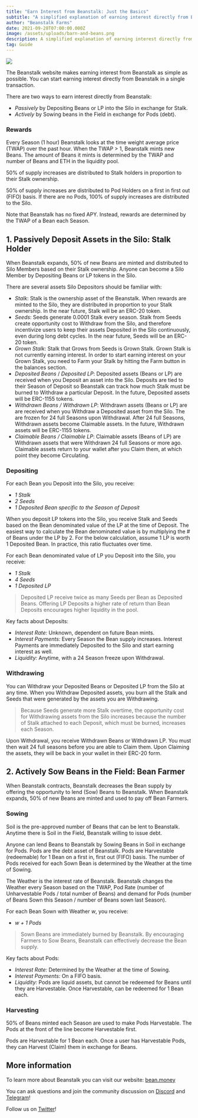 ```yaml
---
title: "Earn Interest from Beanstalk: Just the Basics"
subtitle: "A simplified explanation of earning interest directly from Beanstalk."
author: "Beanstalk Farms"
date: 2021-09-28T07:00:00.000Z
image: /assets/uploads/barn-and-beans.png
description: A simplified explanation of earning interest directly from Beanstalk.
tag: Guide
---
```


![](https://cdn-images-1.medium.com/max/800/1*_5zrUpiOezMgtYX1k4rqRw.png)

The Beanstalk website makes earning interest from Beanstalk as simple as possible. You can start earning interest directly from Beanstalk in a single transaction.

There are two ways to earn interest directly from Beanstalk:

*   _Passively_ by Depositing Beans or LP into the Silo in exchange for Stalk.
*   _Actively_ by Sowing beans in the Field in exchange for Pods (debt).

### Rewards

Every Season (1 hour) Beanstalk looks at the time weight average price (TWAP) over the past hour. When the TWAP > 1, Beanstalk mints new Beans. The amount of Beans it mints is determined by the TWAP and number of Beans and ETH in the liquidity pool.

50% of supply increases are distributed to Stalk holders in proportion to their Stalk ownership.

50% of supply increases are distributed to Pod Holders on a first in first out (FIFO) basis. If there are no Pods, 100% of supply increases are distributed to the Silo.

Note that Beanstalk has no fixed APY. Instead, rewards are determined by the TWAP of a Bean each Season.

## 1\. Passively Deposit Assets in the Silo: Stalk Holder

When Beanstalk expands, 50% of new Beans are minted and distributed to Silo Members based on their Stalk ownership. Anyone can become a Silo Member by Depositing Beans or LP tokens in the Silo.

There are several assets Silo Depositors should be familiar with:

*   _Stalk_: Stalk is the ownership asset of the Beanstalk. When rewards are minted to the Silo, they are distributed in proportion to your Stalk ownership. In the near future, Stalk will be an ERC-20 token.
*   _Seeds_: Seeds generate 0.0001 Stalk every season. Stalk from Seeds create opportunity cost to Withdraw from the Silo, and therefore incentivize users to keep their assets Deposited in the Silo continuously, even during long debt cycles. In the near future, Seeds will be an ERC-20 token.
*   _Grown Stalk_: Stalk that Grows from Seeds is Grown Stalk. Grown Stalk is not currently earning interest. In order to start earning interest on your Grown Stalk, you need to Farm your Stalk by hitting the Farm button in the balances section.
*   _Deposited Beans_ / _Deposited LP_: Deposited assets (Beans or LP) are received when you Deposit an asset into the Silo. Deposits are tied to their Season of Deposit so Beanstalk can track how much Stalk must be burned to Withdraw a particular Deposit. In the future, Deposited assets will be ERC-1155 tokens.
*   _Withdrawn Beans / Withdrawn LP_: Withdrawn assets (Beans or LP) are are received when you Withdraw a Deposited asset from the Silo. The are frozen for 24 full Seasons upon Withdrawal. After 24 full Seasons, Withdrawn assets become Claimable assets. In the future, Withdrawn assets will be ERC-1155 tokens.
*   _Claimable Beans / Claimable LP_: Claimable assets (Beans of LP) are Withdrawn assets that were Withdrawn 24 full Seasons or more ago. Claimable assets return to your wallet after you Claim them, at which point they become Circulating.

### Depositing

For each Bean you Deposit into the Silo, you receive:

*   _1 Stalk_
*   _2 Seeds_
*   _1 Deposited Bean specific to the Season of Deposit_

When you deposit LP tokens into the Silo, you receive Stalk and Seeds based on the Bean denominated value of the LP at the time of Deposit. The easiest way to calculate the Bean denominated value is by multiplying the # of Beans under the LP by 2. For the below calculation, assume 1 LP is worth 1 Deposited Bean. In practice, this ratio fluctuates over time.

For each Bean denominated value of LP you Deposit into the Silo, you receive:

*   _1 Stalk_
*   _4 Seeds_
*   _1 Deposited LP_

> Deposited LP receive twice as many Seeds per Bean as Deposited Beans. Offering LP Deposits a higher rate of return than Bean Deposits encourages higher liquidity in the pool.

Key facts about Deposits:

*   _Interest Rate:_ Unknown, dependent on future Bean mints.
*   _Interest Payments:_ Every Season the Bean supply increases. Interest Payments are immediately Deposited to the Silo and start earning interest as well.
*   _Liquidity:_ Anytime, with a 24 Season freeze upon Withdrawal.

### Withdrawing

You can Withdraw your Deposited Beans or Deposited LP from the Silo at any time. When you Withdraw Deposited assets, you burn all the Stalk and Seeds that were generated by the assets you are Withdrawing.

> Because Seeds generate more Stalk overtime, the opportunity cost for Withdrawing assets from the Silo increases because the number of Stalk attached to each Deposit, which must be burned, increases each Season.

Upon Withdrawal, you receive Withdrawn Beans or Withdrawn LP. You must then wait 24 full seasons before you are able to Claim them. Upon Claiming the assets, they will be back in your wallet in their ERC-20 form.

## 2\. Actively Sow Beans in the Field: Bean Farmer

When Beanstalk contracts, Beanstalk decreases the Bean supply by offering the opportunity to lend (Sow) Beans to Beanstalk. When Beanstalk expands, 50% of new Beans are minted and used to pay off Bean Farmers.

### Sowing

Soil is the pre-approved number of Beans that can be lent to Beanstalk.   
Anytime there is Soil in the Field, Beanstalk willing to issue debt.

Anyone can lend Beans to Beanstalk by Sowing Beans in Soil in exchange for Pods. Pods are the debt asset of Beanstalk. Pods are Harvestable (redeemable) for 1 Bean on a first in, first out (FIFO) basis. The number of Pods received for each Sown Bean is determined by the Weather at the time of Sowing.

The Weather is the interest rate of Beanstalk. Beanstalk changes the Weather every Season based on the TWAP, Pod Rate (number of Unharvestable Pods / total number of Beans) and demand for Pods (number of Beans Sown this Season / number of Beans sown last Season).

For each Bean Sown with Weather _w_, you receive:

*   _w + 1 Pods_

> Sown Beans are immediately burned by Beanstalk. By encouraging Farmers to Sow Beans, Beanstalk can effectively decrease the Bean supply.

Key facts about Pods:

*   _Interest Rate:_ Determined by the Weather at the time of Sowing.
*   _Interest Payments:_ On a FIFO basis.
*   _Liquidity:_ Pods are liquid assets, but cannot be redeemed for Beans until they are Harvestable. Once Harvestable, can be redeemed for 1 Bean each.

### Harvesting

50% of Beans minted each Season are used to make Pods Harvestable. The Pods at the front of the line become Harvestable first.

Pods are Harvestable for 1 Bean each. Once a user has Harvestable Pods, they can Harvest (Claim) them in exchange for Beans.

## More information

To learn more about Beanstalk you can visit our website: [bean.money](https://bean.money/)

You can ask questions and join the community discussion on [Discord](https://discord.gg/y4cJNv5DTM) and [Telegram](https://t.me/joinchat/OdWoJSyPVsRhYzgx)!

Follow us on [Twitter](https://twitter.com/BeanstalkFarms)!